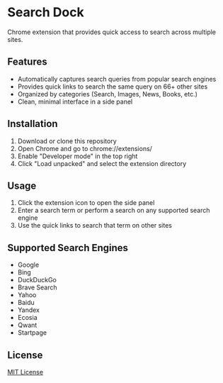 # Search Dock

Chrome extension that provides quick access to search across multiple sites.

## Features
- Automatically captures search queries from popular search engines
- Provides quick links to search the same query on 66+ other sites
- Organized by categories (Search, Images, News, Books, etc.)
- Clean, minimal interface in a side panel

## Installation
1. Download or clone this repository
2. Open Chrome and go to chrome://extensions/
3. Enable "Developer mode" in the top right
4. Click "Load unpacked" and select the extension directory

## Usage
1. Click the extension icon to open the side panel
2. Enter a search term or perform a search on any supported search engine
3. Use the quick links to search that term on other sites

## Supported Search Engines
- Google
- Bing
- DuckDuckGo
- Brave Search
- Yahoo
- Baidu
- Yandex
- Ecosia
- Qwant
- Startpage

## License
[MIT License](LICENSE)
